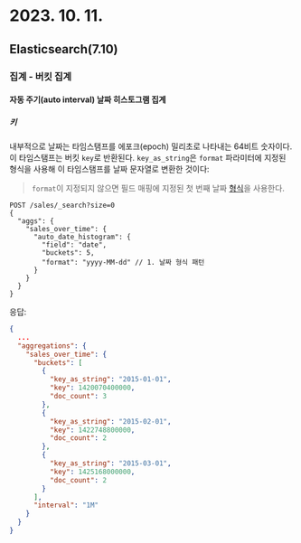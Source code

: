 # 2023. 10. 11.

## Elasticsearch(7.10)

### 집계 - 버킷 집계

#### 자동 주기(auto interval) 날짜 히스토그램 집계

##### 키

내부적으로 날짜는 타임스탬프를 에포크(epoch) 밀리초로 나타내는 64비트 숫자이다. 이 타임스탬프는 버킷 `key`로 반환된다. `key_as_string`은 `format` 파라미터에 지정된 형식을 사용해 이 타임스탬프를 날짜 문자열로 변환한 것이다:

> `format`이 지정되지 않으면 필드 매핑에 지정된 첫 번째 날짜 [형식][date-format]을 사용한다.

```http
POST /sales/_search?size=0
{
  "aggs": {
    "sales_over_time": {
      "auto_date_histogram": {
        "field": "date",
        "buckets": 5,
        "format": "yyyy-MM-dd" // 1. 날짜 형식 패턴
      }
    }
  }
}
```

응답:

```json
{
  ...
  "aggregations": {
    "sales_over_time": {
      "buckets": [
        {
          "key_as_string": "2015-01-01",
          "key": 1420070400000,
          "doc_count": 3
        },
        {
          "key_as_string": "2015-02-01",
          "key": 1422748800000,
          "doc_count": 2
        },
        {
          "key_as_string": "2015-03-01",
          "key": 1425168000000,
          "doc_count": 2
        }
      ],
      "interval": "1M"
    }
  }
}
```



[date-format]: https://www.elastic.co/guide/en/elasticsearch/reference/7.10/mapping-date-format.html